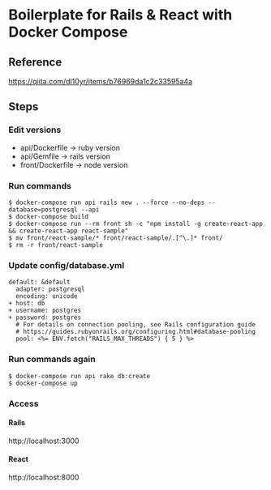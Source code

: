 # Boilerplate for Rails & React with Docker Compose

## Reference

https://qiita.com/dl10yr/items/b76969da1c2c33595a4a

## Steps

### Edit versions

- api/Dockerfile -> ruby version
- api/Gemfile -> rails version
- front/Dockerfile -> node version

### Run commands

```
$ docker-compose run api rails new . --force --no-deps --database=postgresql --api
$ docker-compose build
$ docker-compose run --rm front sh -c "npm install -g create-react-app && create-react-app react-sample"
$ mv front/react-sample/* front/react-sample/.[^\.]* front/
$ rm -r front/react-sample
```

### Update config/database.yml

```
default: &default
  adapter: postgresql
  encoding: unicode
+ host: db
+ username: postgres
+ password: postgres
  # For details on connection pooling, see Rails configuration guide
  # https://guides.rubyonrails.org/configuring.html#database-pooling
  pool: <%= ENV.fetch("RAILS_MAX_THREADS") { 5 } %>
```

### Run commands again

```
$ docker-compose run api rake db:create
$ docker-compose up
```

### Access

#### Rails

http://localhost:3000

#### React

http://localhost:8000
